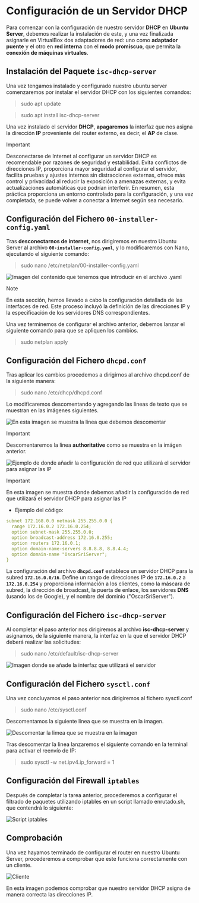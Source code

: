 # Configuración de un Servidor DHCP


Para comenzar con la configuración de nuestro servidor **DHCP** en **Ubuntu Server**, debemos realizar la instalación de este, y una vez finalizada asignarle en VirtualBox dos adaptadores de red: uno como **adaptador puente** y el otro en **red interna** con el **modo promiscuo**, que permita la **conexión de máquinas virtuales**.

## Instalación del Paquete `isc-dhcp-server`

Una vez tengamos instalado y configurado nuestro ubuntu server comenzaremos por instalar el servidor DHCP con los siguientes comandos:

> sudo apt update

> sudo apt install isc-dhcp-server

Una vez instalado el servidor **DHCP**, **apagaremos** la interfaz que nos asigna la dirección **IP** proveniente del router externo, es decir, el **AP** de clase.

> [!IMPORTANT]
> Desconectarse de Internet al configurar un servidor DHCP es recomendable por razones de seguridad y estabilidad. Evita conflictos de direcciones IP, proporciona mayor seguridad al configurar el servidor, facilita pruebas y ajustes internos sin distracciones externas, ofrece más control y privacidad al reducir la exposición a amenazas externas, y evita actualizaciones automáticas que podrían interferir. En resumen, esta práctica proporciona un entorno controlado para la configuración, y una vez completada, se puede volver a conectar a Internet según sea necesario.

## Configuración del Fichero `00-installer-config.yaml`

Tras **desconectarnos de internet**, nos dirigiremos en nuestro Ubuntu Server al archivo **`00-installer-config.yaml`**, y lo modificaremos con Nano, ejecutando el siguiente comando:

> sudo nano /etc/netplan/00-installer-config.yaml

![Imagen del contenido que tenemos que introducir en el archivo .yaml](imagenes/netplan-installer.config.yaml.png)

> [!NOTE]
> En esta sección, hemos llevado a cabo la configuración detallada de las interfaces de red. Este proceso incluyó la definición de las direcciones IP y la especificación de los servidores DNS correspondientes.

Una vez terminemos de configurar el archivo anterior, debemos lanzar el siguiente comando para que se apliquen los cambios.

> sudo netplan apply

## Configuración del Fichero `dhcpd.conf`

Tras aplicar los cambios procedemos a dirigirnos al archivo dhcpd.conf de la siguiente manera:

> sudo nano /etc/dhcp/dhcpd.conf

Lo modificaremos descomentando y agregando las lineas de texto que se muestran en las imágenes siguientes.

![En esta imagen se muestra la linea que debemos descomentar](imagenes/dhcpd.conf-arriba.png)

> [!IMPORTANT]
> Descomentaremos la linea **authoritative** como se muestra en la imágen anterior.

![Ejemplo de donde añadir la configuración de red que utilizará el servidor para asignar las IP](imagenes/parte-abajo-dhcpd.conf.png)

> [!IMPORTANT]
> En esta imagen se muestra donde debemos añadir la configuración de red que utilizará el servidor DHCP para asignar las IP

- Ejemplo del código:

```yml
subnet 172.168.0.0 netmask 255.255.0.0 {
  range 172.16.0.2 172.16.0.254;
  option subnet-mask 255.255.0.0;
  option broadcast-address 172.16.0.255;
  option routers 172.16.0.1;
  option domain-name-servers 8.8.8.8, 8.8.4.4;
  option domain-name "OscarSriServer";
}
```

La configuración del archivo **`dhcpd.conf`** establece un servidor DHCP para la subred **`172.16.0.0/16`**. Define un rango de direcciones IP de **`172.16.0.2`** a **`172.16.0.254`** y proporciona información a los clientes, como la máscara de subred, la dirección de broadcast, la puerta de enlace, los servidores **DNS** (usando los de Google), y el nombre del dominio ("OscarSriServer").

## Configuración del Fichero `isc-dhcp-server`

Al completar el paso anterior nos dirigiremos al archivo **isc-dhcp-server** y asignamos, de la siguiente manera, la interfaz en la que el servidor DHCP deberá realizar las solicitudes:

> sudo nano /etc/default/isc-dhcp-server

![Imagen donde se añade la interfaz que utilizará el servidor](imagenes/isc-dhcp-server.png)

## Configuración del Fichero `sysctl.conf`

Una vez concluyamos el paso anterior nos dirigiremos al fichero sysctl.conf

> sudo nano /etc/sysctl.conf

Descomentamos la siguiente linea que se muestra en la imagen.

![Descomentar la limea que se muestra en la imagen](imagenes/sysctl-uncoment.png)

Tras descomentar la linea lanzaremos el siguiente comando en la terminal para activar el reenvío de IP:

> sudo sysctl -w net.ipv4.ip_forward = 1

## Configuración del Firewall `iptables`

Después de completar la tarea anterior, procederemos a configurar el filtrado de paquetes utilizando iptables en un script llamado enrutado.sh, que contendrá lo siguiente:

![Script iptables](imagenes/ip-tables.png)

## Comprobación
Una vez hayamos terminado de configurar el router en nuestro Ubuntu Server, procederemos a comprobar que este funciona correctamente con un cliente.

![Cliente](imagenes/cliente.png)

En esta imagen podemos comprobar que nuestro servidor DHCP asigna de manera correcta las direcciones IP.